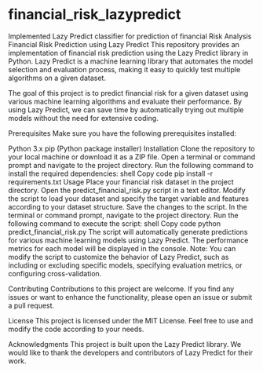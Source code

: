 # financial_risk_lazypredict
Implemented Lazy Predict classifier for prediction of financial Risk Analysis
Financial Risk Prediction using Lazy Predict
This repository provides an implementation of financial risk prediction using the Lazy Predict library in Python. Lazy Predict is a machine learning library that automates the model selection and evaluation process, making it easy to quickly test multiple algorithms on a given dataset.

The goal of this project is to predict financial risk for a given dataset using various machine learning algorithms and evaluate their performance. By using Lazy Predict, we can save time by automatically trying out multiple models without the need for extensive coding.

Prerequisites
Make sure you have the following prerequisites installed:

Python 3.x
pip (Python package installer)
Installation
Clone the repository to your local machine or download it as a ZIP file.
Open a terminal or command prompt and navigate to the project directory.
Run the following command to install the required dependencies:
shell
Copy code
pip install -r requirements.txt
Usage
Place your financial risk dataset in the project directory.
Open the predict_financial_risk.py script in a text editor.
Modify the script to load your dataset and specify the target variable and features according to your dataset structure.
Save the changes to the script.
In the terminal or command prompt, navigate to the project directory.
Run the following command to execute the script:
shell
Copy code
python predict_financial_risk.py
The script will automatically generate predictions for various machine learning models using Lazy Predict.
The performance metrics for each model will be displayed in the console.
Note: You can modify the script to customize the behavior of Lazy Predict, such as including or excluding specific models, specifying evaluation metrics, or configuring cross-validation.

Contributing
Contributions to this project are welcome. If you find any issues or want to enhance the functionality, please open an issue or submit a pull request.

License
This project is licensed under the MIT License. Feel free to use and modify the code according to your needs.

Acknowledgments
This project is built upon the Lazy Predict library. We would like to thank the developers and contributors of Lazy Predict for their work.
